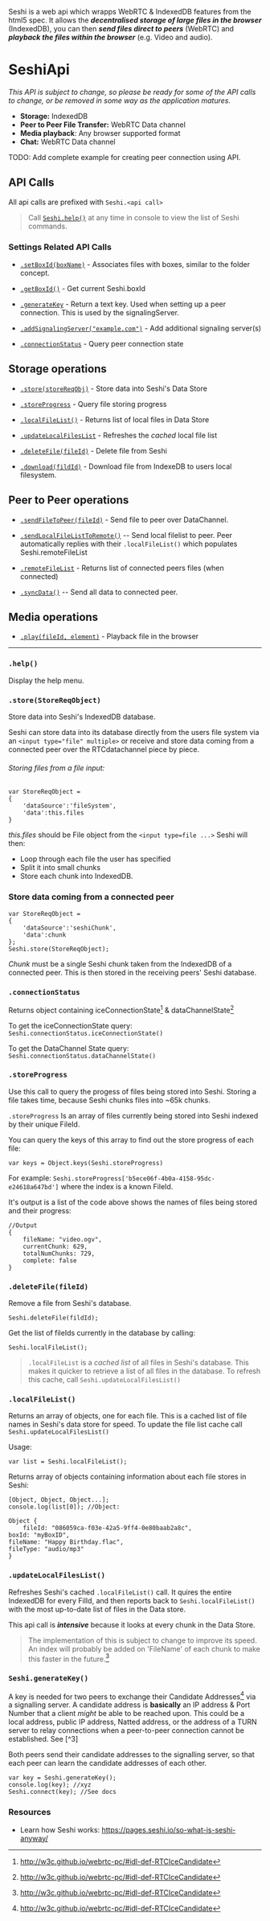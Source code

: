 Seshi is a web api which wrapps WebRTC & IndexedDB features from the html5 spec. It allows the ***decentralised storage of large files in the browser*** (IndexedDB), you can then ***send files direct to peers*** (WebRTC) and ***playback the files  within the browser*** (e.g. Video and audio).


# SeshiApi

*This API is subject to change, so please be ready for some of the API calls to change, or be removed in some way as the application matures.*

* **Storage:** IndexedDB
* **Peer to Peer File Transfer:** WebRTC Data channel
* **Media playback**: Any browser supported format 
* **Chat:** WebRTC Data channel

TODO: Add complete example for creating peer connection using API.

## API Calls
All api calls are prefixed with `Seshi.<api call>`

> Call [`Seshi.help()`](#help) at any time in console to view the list of Seshi commands.

### Settings Related API Calls

* [`.setBoxId(boxName)`](#setBoxId) - Associates files with boxes, similar to the folder concept.

* [`.getBoxId()`](#getBoxId) - Get current Seshi.boxId

* [`.generateKey`](#generateKey) - Return a text key. Used when setting up a peer connection. This is used by the signalingServer.

* [`.addSignalingServer("example.com")`](#addSignalingServer) - Add additional signaling server(s)

* [`.connectionStatus`](#connectionStatus) - Query peer connection state

## Storage operations

* [`.store(storeReqObj)`](#store) - Store data into Seshi's Data Store 

* [`.storeProgress`](#storeProgress) - Query file storing  progress

* [`.localFileList()`](#localFileList) - Returns list of local files in Data Store

* [`.updateLocalFilesList`](#updateLocalFilesList) - Refreshes the *cached* local file list 

* [`.deleteFile(fileId)`](#deleteFile) - Delete file from Seshi

* [`.download(fildId)`](#download) - Download file from IndexeDB to users local filesystem.


## Peer to Peer operations
* [`.sendFileToPeer(fileId)`](#sendFileToPeer) - Send file to peer over DataChannel.

* [`.sendLocalFileListToRemote()`](#sendLocalFileListToRemote) -- Send local filelist to peer. Peer automatically replies with their `.localFileList()` which populates Seshi.remoteFileList 

* [`.remoteFileList`](#remoteFileList) - Returns list of connected peers files (when connected)

* [`.syncData()`](#syncData) -- Send all data to connected peer.

## Media operations
* [`.play(fileId, element)`](#play) - Playback file in the browser

----
### <a name="storeProgress">`.help()`</a>
Display the help menu.

### <a name="store">`.store(StoreReqObject)`</a>
Store data into Seshi's IndexedDB database. 

Seshi can store data into its database directly from the users file system via an `<input type="file" multiple>` or receive and store data coming from a connected peer over the RTCdatachannel piece by piece.

###### Storing files from a file input: 
    var StoreReqObject =
    {
        'dataSource':'fileSystem',
        'data':this.files
    }
*this.files* should be File object from the `<input type=file ...>` 
Seshi will then:

* Loop through each file the user has specified
* Split it into small chunks
* Store each chunk into IndexedDB.

### Store data coming from a connected peer

    var StoreReqObject =
    {
        'dataSource':'seshiChunk',
        'data':chunk
    };
    Seshi.store(StoreReqObject);

*Chunk* must be a single Seshi chunk taken from the IndexedDB of a connected peer. This is then stored in the receiving peers' Seshi database. 


### <a name="connectionStatus">`.connectionStatus`</a> 
Returns object containing iceConnectionState[^n] & dataChannelState[^n]

To get the iceConnectionState query: `Seshi.connectionStatus.iceConnectionState()`

To get the DataChannel State  query:
`Seshi.connectionStatus.dataChannelState()`


### <a name="storeProgress">`.storeProgress`</a>
Use this call to query the progess of files being stored into Seshi. Storing a file takes time, because Seshi chunks files into ~65k chunks. 

`.storeProgress` Is an array of files currently being stored into Seshi indexed by their unique FileId. 


You can query the keys of this array to find out the store progress of each file:

    var keys = Object.keys(Seshi.storeProgress)

For example: 
`Seshi.storeProgress['b5ece06f-4b0a-4158-95dc-e24618a647bd']` where the index is a known FileId.

It's output is a list of the code above shows the names of files being stored and their progress:

    //Output 
    {
        fileName: "video.ogv",
        currentChunk: 629, 
        totalNumChunks: 729, 
        complete: false
    }

### <a name="deleteFile">`.deleteFile(fileId)`</a>
Remove a file from Seshi's database.

    Seshi.deleteFile(fildId);

Get the list of fileIds currently in the database by calling:

    Seshi.localFileList();

> `.localFileList` is a *cached list* of all files in Seshi's database. This makes it quicker to retrieve a list of all files in the database. To refresh this cache, call `Seshi.updateLocalFilesList()` 

### <a name="localFileList">`.localFileList()`</a>
Returns an array of objects, one for each file. This is a cached list of file names in Seshi's data store for speed. To update the file list cache call `Seshi.updateLocalFilesList()` 

Usage: 

    var list = Seshi.localFileList();

Returns array of objects containing information about each file stores in Seshi: 

    [Object, Object, Object...];
    console.log(list[0]); //Object:
  
    Object {
        fileId: "086059ca-f03e-42a5-9ff4-0e80baab2a8c", 
    boxId: "myBoxID", 
    fileName: "Happy Birthday.flac", 
    fileType: "audio/mp3"
    }

### <a name="updateLocalFilesList">`.updateLocalFilesList()`</a>

Refreshes Seshi's cached `.localFileList()` call. It quires the entire IndexedDB for every FilId, and then reports back to `Seshi.localFileList()` with the most up-to-date list of files in the Data store. 

This api call is ***intensive*** because it looks at every chunk in the Data Store. 

> The implementation of this is subject to change to improve its speed. An index will probably be added on 'FileName' of each chunk to make this faster in the future.[^n]

### <a name="generateKey">`Seshi.generateKey()`</a>

A key is needed for two peers to exchange their Candidate Addresses[^n] via a signalling server. A candidate address is **basically** an IP address & Port Number that a client *might* be able to be reached upon. This could be a local address, public IP address, Natted address, or the address of a TURN server to relay connections when a peer-to-peer connection cannot be established. See [^3]

Both peers send their candidate addresses to the signalling server, so that each peer can learn the candidate addresses of each other. 

    var key = Seshi.generateKey();
    console.log(key); //xyz
    Seshi.connect(key); //See docs

### Resources 

- Learn how Seshi works: https://pages.seshi.io/so-what-is-seshi-anyway/ 


[^n]: http://w3c.github.io/webrtc-pc/#idl-def-RTCIceCandidate 
[^n]: http://w3c.github.io/webrtc-pc/#idl-def-RTCIceConnectionState
[^n]: https://developer.mozilla.org/en-US/docs/Web/API/IndexedDB_API/Basic_Concepts_Behind_IndexedDB#gloss_key 
[^n]: https://tools.ietf.org/html/rfc5245#section-2.1 
[^n]: http://w3c.github.io/webrtc-pc/#idl-def-RTCDataChannelState
